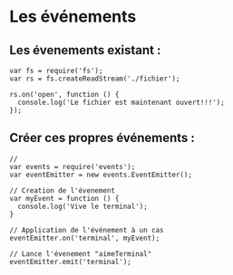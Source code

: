# Les événements


## Les évenements existant :

``` javascipt
var fs = require('fs');
var rs = fs.createReadStream('./fichier');

rs.on('open', function () {
  console.log('Le fichier est maintenant ouvert!!!');
}); 
```

## Créer ces propres événements :
``` javascipt
// 
var events = require('events');
var eventEmitter = new events.EventEmitter(); 

// Creation de l'évenement
var myEvent = function () {
  console.log('Vive le terminal');
}

// Application de l'événement à un cas
eventEmitter.on('terminal', myEvent);

// Lance l'évenement "aimeTerminal"
eventEmitter.emit('terminal');
```
